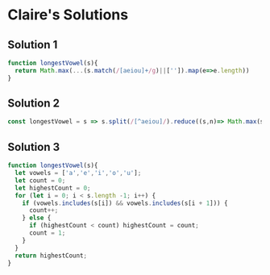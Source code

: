 # Claire's Solutions

## Solution 1
```js
function longestVowel(s){
  return Math.max(...(s.match(/[aeiou]+/g)||['']).map(e=>e.length))
}
```

## Solution 2
```js
const longestVowel = s => s.split(/[^aeiou]/).reduce((s,n)=> Math.max(s,n.length),0);
```

## Solution 3
```js
function longestVowel(s){
  let vowels = ['a','e','i','o','u'];
  let count = 0;
  let highestCount = 0;
  for (let i = 0; i < s.length -1; i++) {
    if (vowels.includes(s[i]) && vowels.includes(s[i + 1])) {
      count++;
    } else {
      if (highestCount < count) highestCount = count;
      count = 1;
    }
  }
  return highestCount;
}
```
